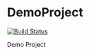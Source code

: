 # DemoProject
[![Build Status](https://travis-ci.com/BEchoDot/DemoProject.svg?branch=master)](https://travis-ci.com/BEchoDot/DemoProject)

Demo Project
